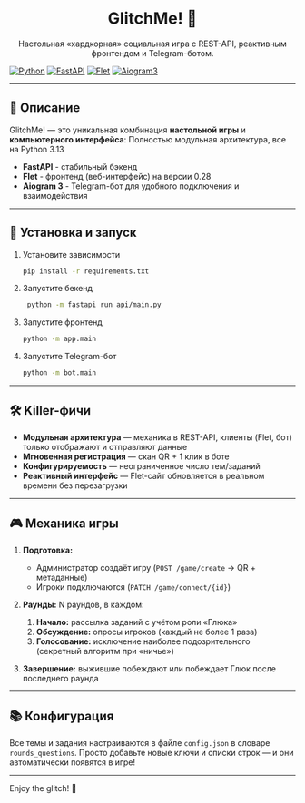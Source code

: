 <div align="center">
  <h1>GlitchMe! 🔀</h1>
  <p>Настольная «хардкорная» социальная игра с REST-API, реактивным фронтендом и Telegram-ботом.</p>
</div>

  [![Python](https://img.shields.io/badge/python-3.13-blue)](https://www.python.org/)
  [![FastAPI](https://img.shields.io/badge/fastapi-success)](https://fastapi.tiangolo.com/)
  [![Flet](https://img.shields.io/badge/flet-0.28-purple)](https://flet.dev/)
  [![Aiogram3](https://img.shields.io/badge/aiogram-3.20-green)](https://docs.aiogram.dev/)

---

## 📖 Описание

GlitchMe! — это уникальная комбинация **настольной игры** и **компьютерного интерфейса**:
Полностью модульная архитектура, все на Python 3.13
- **FastAPI** - стабильный бэкенд
- **Flet** - фронтенд (веб-интерфейс) на версии 0.28  
- **Aiogram 3** - Telegram-бот для удобного подключения и взаимодействия  

---

## 🚀 Установка и запуск

1. Установите зависимости

   ```bash
   pip install -r requirements.txt
   ```
2. Запустите бекенд

   ```bash
    python -m fastapi run api/main.py
   ```
3. Запустите фронтенд

   ```bash
   python -m app.main
   ```
4. Запустите Telegram-бот

   ```bash
   python -m bot.main
   ```

---

## 🛠 Killer-фичи

* **Модульная архитектура** — механика в REST-API, клиенты (Flet, бот) только отображают и отправляют данные
* **Мгновенная регистрация** — скан QR + 1 клик в боте
* **Конфигурируемость** — неограниченное число тем/заданий
* **Реактивный интерфейс** — Flet-сайт обновляется в реальном времени без перезагрузки

---

## 🎮 Механика игры

1. **Подготовка:**

   * Администратор создаёт игру (`POST /game/create` → QR + метаданные)
   * Игроки подключаются (`PATCH /game/connect/{id}`)
2. **Раунды:** N раундов, в каждом:

   1. **Начало:** рассылка заданий с учётом роли «Глюка»
   2. **Обсуждение:** опросы игроков (каждый не более 1 раза)
   3. **Голосование:** исключение наиболее подозрительного (секретный алгоритм при «ничье»)
3. **Завершение:** выжившие побеждают или побеждает Глюк после последнего раунда

---

## 📚 Конфигурация

Все темы и задания настраиваются в файле `config.json` в словаре `rounds_questions`. Просто добавьте новые ключи и списки строк — и они автоматически появятся в игре!

---

Enjoy the glitch! 🎲